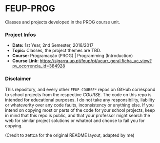 # FEUP-PROG
Classes and projects developed in the PROG course unit.

### Project Infos
* **Date:** 1st Year, 2nd Semester, 2016/2017
* **Topic:** Classes, the project themes are TBD.
* **Course:** Programação (PROG) | Programming (Introduction)
* **Course Link:** https://sigarra.up.pt/feup/pt/ucurr_geral.ficha_uc_view?pv_ocorrencia_id=384928


### Disclaimer
This repository, and every other `FEUP-COURSE*` repos on GitHub correspond to school projects from the respective *COURSE*. The code on this repo is intended for educational purposes. I do not take any responsibility, liability or whateverity over any code faults, inconsistency or anything else. If you intend on copying most or parts of the code for your school projects, keep in mind that this repo is public, and that your professor might search the web for similar project solutions or whatnot and choose to fail you for copying.

(Credit to zettca for the original README layout, adapted by me)
